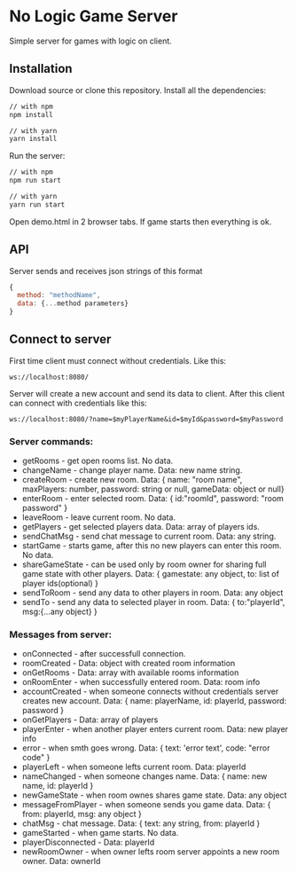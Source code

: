# No Logic Game Server
Simple server for games with logic on client.

## Installation
Download source or clone this repository.
Install all the dependencies:
```bash
// with npm
npm install

// with yarn
yarn install
```
Run the server:
```bash
// with npm
npm run start

// with yarn
yarn run start
```
Open demo.html in 2 browser tabs. If game starts then everything is ok.

## API
Server sends and receives json strings of this format
```js
{
  method: "methodName",
  data: {...method parameters}
}
```

## Connect to server
First time client must connect without credentials. 
Like this:
```
ws://localhost:8080/
```
Server will create a new account and send its data to client.
After this client can connect with credentials like this:
```
ws://localhost:8080/?name=$myPlayerName&id=$myId&password=$myPassword
```

### Server commands:
- getRooms - get open rooms list. No data.
- changeName - change player name. Data: new name string.
- createRoom - create new room. Data: { name: "room name", maxPlayers: number, password: string or null, gameData: object or null}
- enterRoom - enter selected room. Data: { id:"roomId", password: "room password" }
- leaveRoom - leave current room. No data.
- getPlayers - get selected players data. Data: array of players ids.
- sendChatMsg - send chat message to current room. Data: any string.
- startGame - starts game, after this no new players can enter this room. No data.
- shareGameState - can be used only by room owner for sharing full game state with other players. 
Data: { 
  gamestate: any object, 
  to: list of player ids(optional)
}
- sendToRoom - send any data to other players in room. Data: any object
- sendTo - send any data to selected player in room. Data: { to:"playerId", msg:{...any object} }

### Messages from server:
- onConnected - after successfull connection.
- roomCreated - Data: object with created room information
- onGetRooms - Data: array with available rooms information
- onRoomEnter - when successfully entered room. Data: room info
- accountCreated - when someone connects without credentials server creates new account. Data: { name: playerName, id: playerId, password: password }
- onGetPlayers - Data: array of players
- playerEnter - when another player enters current room. Data: new player info
- error - when smth goes wrong. Data: { text: 'error text', code: "error code" }
- playerLeft - when someone lefts current room. Data: playerId
- nameChanged - when someone changes name. Data: { name: new name, id: playerId }
- newGameState - when room ownes shares game state. Data: any object
- messageFromPlayer - when someone sends you game data. Data: { from: playerId, msg: any object }
- chatMsg - chat message. Data: { text: any string, from: playerId }
- gameStarted - when game starts. No data.
- playerDisconnected - Data: playerId
- newRoomOwner - when owner lefts room server appoints a new room owner. Data: ownerId
